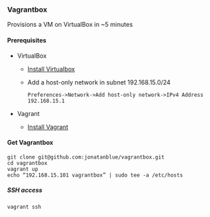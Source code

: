### Vagrantbox

Provisions a VM on VirtualBox in ~5 minutes

#### Prerequisites

- VirtualBox

    - [Install Virtualbox](http://virtualbox.org/wiki/Downloads)


    - Add a host-only network in subnet 192.168.15.0/24

        ``Preferences->Network->Add host-only network->IPv4 Address 192.168.15.1``

- Vagrant
    
    - [Install Vagrant](http://docs.vagrantup.com/v2/installation/)

#### Get Vagrantbox 

    git clone git@github.com:jonatanblue/vagrantbox.git
    cd vagrantbox 
    vagrant up
    echo “192.168.15.101 vagrantbox” | sudo tee -a /etc/hosts

##### SSH access

    vagrant ssh 

